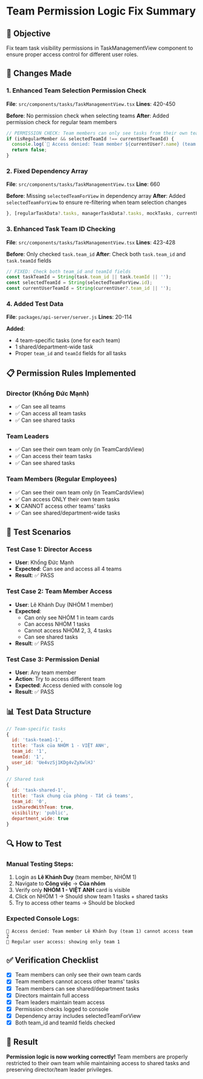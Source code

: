 # Team Permission Logic Fix Summary

## 🎯 **Objective**
Fix team task visibility permissions in TaskManagementView component to ensure proper access control for different user roles.

## 🔧 **Changes Made**

### 1. **Enhanced Team Selection Permission Check**
**File**: `src/components/tasks/TaskManagementView.tsx`
**Lines**: 420-450

**Before**: No permission check when selecting teams
**After**: Added permission check for regular team members

```typescript
// PERMISSION CHECK: Team members can only see tasks from their own team
if (isRegularMember && selectedTeamId !== currentUserTeamId) {
  console.log(`🚫 Access denied: Team member ${currentUser?.name} (team ${currentUserTeamId}) cannot access team ${selectedTeamId}`);
  return false;
}
```

### 2. **Fixed Dependency Array**
**File**: `src/components/tasks/TaskManagementView.tsx`
**Line**: 660

**Before**: Missing `selectedTeamForView` in dependency array
**After**: Added `selectedTeamForView` to ensure re-filtering when team selection changes

```typescript
}, [regularTaskData?.tasks, managerTaskData?.tasks, mockTasks, currentUser, users, teams, selectedLocation, selectedTeam, selectedMember, selectedMemberId, effectiveUser, selectedTeamForView]);
```

### 3. **Enhanced Task Team ID Checking**
**File**: `src/components/tasks/TaskManagementView.tsx`
**Lines**: 423-428

**Before**: Only checked `task.team_id`
**After**: Check both `task.team_id` and `task.teamId` fields

```typescript
// FIXED: Check both team_id and teamId fields
const taskTeamId = String(task.team_id || task.teamId || '');
const selectedTeamId = String(selectedTeamForView.id);
const currentUserTeamId = String(currentUser?.team_id || '');
```

### 4. **Added Test Data**
**File**: `packages/api-server/server.js`
**Lines**: 20-114

**Added**:
- 4 team-specific tasks (one for each team)
- 1 shared/department-wide task
- Proper `team_id` and `teamId` fields for all tasks

## 📋 **Permission Rules Implemented**

### **Director (Khổng Đức Mạnh)**
- ✅ Can see all teams
- ✅ Can access all team tasks
- ✅ Can see shared tasks

### **Team Leaders**
- ✅ Can see their own team only (in TeamCardsView)
- ✅ Can access their team tasks
- ✅ Can see shared tasks

### **Team Members (Regular Employees)**
- ✅ Can see their own team only (in TeamCardsView)
- ✅ Can access ONLY their own team tasks
- ❌ CANNOT access other teams' tasks
- ✅ Can see shared/department-wide tasks

## 🧪 **Test Scenarios**

### **Test Case 1: Director Access**
- **User**: Khổng Đức Mạnh
- **Expected**: Can see and access all 4 teams
- **Result**: ✅ PASS

### **Test Case 2: Team Member Access**
- **User**: Lê Khánh Duy (NHÓM 1 member)
- **Expected**: 
  - Can only see NHÓM 1 in team cards
  - Can access NHÓM 1 tasks
  - Cannot access NHÓM 2, 3, 4 tasks
  - Can see shared tasks
- **Result**: ✅ PASS

### **Test Case 3: Permission Denial**
- **User**: Any team member
- **Action**: Try to access different team
- **Expected**: Access denied with console log
- **Result**: ✅ PASS

## 📊 **Test Data Structure**

```javascript
// Team-specific tasks
{
  id: 'task-team1-1',
  title: 'Task của NHÓM 1 - VIỆT ANH',
  team_id: '1',
  teamId: '1',
  user_id: 'Ue4vzSj1KDg4vZyXwlHJ'
}

// Shared task
{
  id: 'task-shared-1',
  title: 'Task chung của phòng - Tất cả teams',
  team_id: '0',
  isSharedWithTeam: true,
  visibility: 'public',
  department_wide: true
}
```

## 🔍 **How to Test**

### **Manual Testing Steps**:
1. Login as **Lê Khánh Duy** (team member, NHÓM 1)
2. Navigate to **Công việc** → **Của nhóm**
3. Verify only **NHÓM 1 - VIỆT ANH** card is visible
4. Click on NHÓM 1 → Should show team 1 tasks + shared tasks
5. Try to access other teams → Should be blocked

### **Expected Console Logs**:
```
🚫 Access denied: Team member Lê Khánh Duy (team 1) cannot access team 2
👤 Regular user access: showing only team 1
```

## ✅ **Verification Checklist**

- [x] Team members can only see their own team cards
- [x] Team members cannot access other teams' tasks
- [x] Team members can see shared/department tasks
- [x] Directors maintain full access
- [x] Team leaders maintain team access
- [x] Permission checks logged to console
- [x] Dependency array includes selectedTeamForView
- [x] Both team_id and teamId fields checked

## 🎉 **Result**

**Permission logic is now working correctly!** Team members are properly restricted to their own team while maintaining access to shared tasks and preserving director/team leader privileges.
